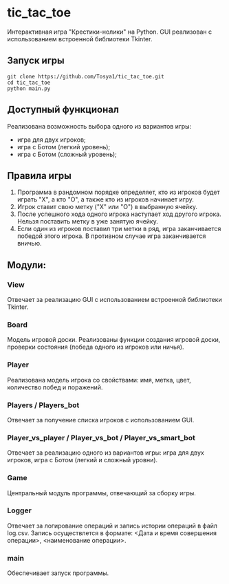 # tic_tac_toe
Интерактивная игра "Крестики-нолики" на Python.
GUI реализован с использованием встроенной библиотеки Tkinter.
## Запуск игры
```
git clone https://github.com/Tosya1/tic_tac_toe.git
cd tic_tac_toe
python main.py
```
## Доступный функционал
Реализована возможность выбора одного из вариантов игры:
* игра для двух игроков;
* игра с Ботом (легкий уровень);
* игра с Ботом (сложный уровень);
## Правила игры
1) Программа в рандомном порядке определяет, кто из игроков будет играть "Х", а кто "О", а также кто из игроков начинает игру.
2) Игрок ставит свою метку ("Х" или "О") в выбранную ячейку.
3) После успешного хода одного игрока наступает ход другого игрока. Нельзя поставить метку в уже занятую ячейку.
4) Если один из игроков поставил три метки в ряд, игра заканчивается победой этого игрока. В противном случае игра заканчивается вничью.
## Модули:
### View
Отвечает за реализацию GUI с использованием встроенной библиотеки Tkinter.
### Board
Модель игровой доски. Реализованы функции создания игровой доски, проверки состояния (победа одного из игроков или ничья).
### Player
Реализована модель игрока со свойствами: имя, метка, цвет, количество побед и поражений.
### Players / Players_bot
Отвечает за получение списка игроков с использованием GUI.
### Player_vs_player / Player_vs_bot / Player_vs_smart_bot
Отвечает за реализацию одного из вариантов игры: игра для двух игроков, игра с Ботом (легкий и сложный уровни).
### Game
Центральный модуль программы, отвечающий за сборку игры.
### Logger
Отвечает за логирование операций и запись истории операций в файл log.csv. 
Запись осуществлется в формате: <Дата и время совершения операции>, <наименование операции>.
### main
Обеспечивает запуск программы.

